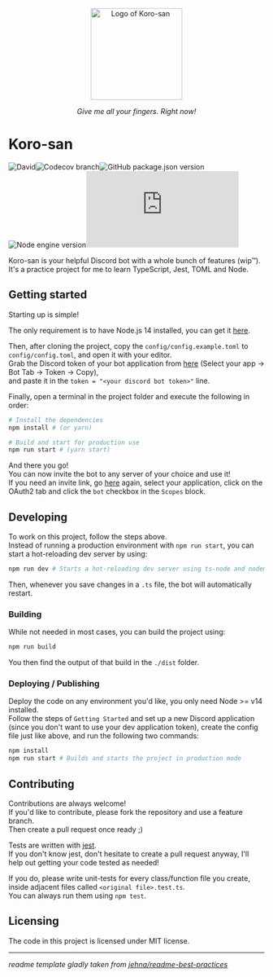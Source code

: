 <p align="center">
<img height="180" align="absmiddle" src="https://user-images.githubusercontent.com/31903525/87408844-5e06fe80-c5c4-11ea-8b52-3d306cd332b2.png" alt="Logo of Koro-san">
</p>
<!-- Snek was here -->
<p align="center"><i>Give me all your fingers. Right now!</i></p>

# Koro-san

![David](https://img.shields.io/david/moka491/korosan?style=flat-square)![Codecov branch](https://img.shields.io/codecov/c/github/moka491/korosan/master?style=flat-square)![GitHub package.json version](https://img.shields.io/github/package-json/v/moka491/korosan?style=flat-square)![Node engine version](https://img.shields.io/badge/node-%3E%3D14.0.0-blue?style=flat-square)![GitHub package.json dependency version (prod)](https://img.shields.io/github/package-json/dependency-version/moka491/korosan/discord.js?style=flat-square)

Koro-san is your helpful Discord bot with a whole bunch of features (wip™).  
It's a practice project for me to learn TypeScript, Jest, TOML and Node.

## Getting started

Starting up is simple!

The only requirement is to have Node.js 14 installed, you can get it [here](https://nodejs.org/en/download/current/).

Then, after cloning the project, copy the `config/config.example.toml` to `config/config.toml`,
and open it with your editor.  
Grab the Discord token of your bot application from [here](https://discord.com/developers/applications) (Select your app -> Bot Tab -> Token -> Copy),  
and paste it in the `token = "<your discord bot token>"` line.

Finally, open a terminal in the project folder and execute the following in order:

```bash
# Install the dependencies
npm install # (or yarn)

# Build and start for production use
npm run start # (yarn start)
```

And there you go!  
You can now invite the bot to any server of your choice and use it!  
If you need an invite link, go [here](https://discord.com/developers/applications) again, select your application,
click on the OAuth2 tab and click the `bot` checkbox in the `Scopes` block.

## Developing

To work on this project, follow the steps above.  
Instead of running a production environment with `npm run start`,
you can start a hot-reloading dev server by using:

```bash
npm run dev # Starts a hot-reloading dev server using ts-node and nodemon
```

Then, whenever you save changes in a `.ts` file, the bot will automatically restart.

### Building

While not needed in most cases, you can build the project using:

```bash
npm run build
```

You then find the output of that build in the `./dist` folder.

### Deploying / Publishing

Deploy the code on any environment you'd like, you only need Node >= v14 installed.  
Follow the steps of `Getting Started` and set up a new Discord application (since you don't want to use your dev application token), create the config file just like above, and run the following two commands:

```bash
npm install
npm run start # Builds and starts the project in production mode
```

## Contributing

Contributions are always welcome!  
If you'd like to contribute, please fork the repository and use a feature branch.  
Then create a pull request once ready ;)

Tests are written with [jest](https://jestjs.io/).  
If you don't know jest, don't hesitate to create a pull request anyway, I'll help out getting your code tested as needed!

If you do, please write unit-tests for every class/function file you create,
inside adjacent files called `<original file>.test.ts`.  
You can always run them using `npm test`.

## Licensing

The code in this project is licensed under MIT license.

- - -

_readme template gladly taken from [jehna/readme-best-practices](https://github.com/jehna/readme-best-practices)_
